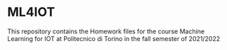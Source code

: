 # ML4IOT
This repository contains the Homework files for the course Machine Learning for IOT at Politecnico di Torino in the fall semester of 2021/2022
